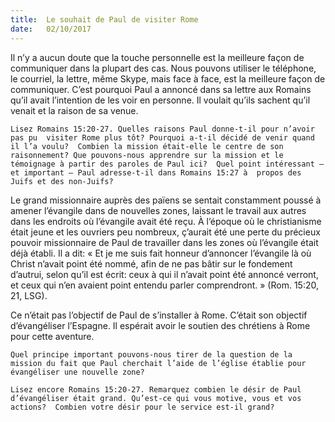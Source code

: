 ```yaml
---
title:  Le souhait de Paul de visiter Rome
date:   02/10/2017
---
```


Il n’y a aucun doute que la touche personnelle est la meilleure façon de  communiquer dans la plupart des cas. Nous pouvons utiliser le téléphone, le  courriel, la lettre, même Skype, mais face à face, est la meilleure façon de  communiquer. C’est pourquoi Paul a annoncé dans sa lettre aux Romains qu’il  avait l’intention de les voir en personne. Il voulait qu’ils sachent qu’il venait et  la raison de sa venue. 

`Lisez Romains 15:20-27. Quelles raisons Paul donne-t-il pour n’avoir pas pu  visiter Rome plus tôt? Pourquoi a-t-il décidé de venir quand il l’a voulu?  Combien la mission était-elle le centre de son raisonnement? Que pouvons-nous apprendre sur la mission et le témoignage à partir des paroles de Paul ici?  Quel point intéressant – et important – Paul adresse-t-il dans Romains 15:27 à  propos des Juifs et des non-Juifs?` 

Le grand missionnaire auprès des païens se sentait constamment poussé à  amener l’évangile dans de nouvelles zones, laissant le travail aux autres dans  les endroits où l’évangile avait été reçu. À l’époque où le christianisme était  jeune et les ouvriers peu nombreux, ç’aurait été une perte du précieux pouvoir  missionnaire de Paul de travailler dans les zones où l’évangile était déjà établi.  Il a dit: « Et je me suis fait honneur d’annoncer l’évangile là où Christ n’avait  point été nommé, afin de ne pas bâtir sur le fondement d’autrui, selon qu’il est  écrit: ceux à qui il n’avait point été annoncé verront, et ceux qui n’en avaient  point entendu parler comprendront. » (Rom. 15:20, 21, LSG). 

Ce n’était pas l’objectif de Paul de s’installer à Rome. C’était son objectif  d’évangéliser l’Espagne. Il espérait avoir le soutien des chrétiens à Rome pour  cette aventure. 

`Quel principe important pouvons-nous tirer de la question de la mission
du fait que Paul cherchait l’aide de l’église établie pour évangéliser
une nouvelle zone?`

`Lisez encore Romains 15:20-27. Remarquez combien le désir de Paul  d’évangéliser était grand. Qu’est-ce qui vous motive, vous et vos actions?  Combien votre désir pour le service est-il grand?` 